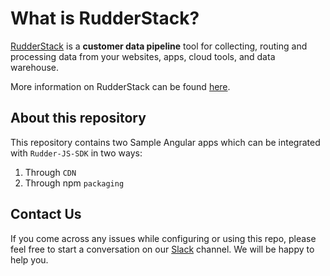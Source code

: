 # What is RudderStack?

[RudderStack](https://rudderstack.com/) is a **customer data pipeline** tool for collecting, routing and processing data from your websites, apps, cloud tools, and data warehouse.

More information on RudderStack can be found [here](https://github.com/rudderlabs/rudder-server).
 
## About this repository

This repository contains two Sample Angular apps which can be integrated with `Rudder-JS-SDK` in two ways:

1. Through `CDN`
2. Through npm `packaging`

## Contact Us

If you come across any issues while configuring or using this repo, please feel free to start a conversation on our [Slack](https://resources.rudderstack.com/join-rudderstack-slack) channel. We will be happy to help you.
